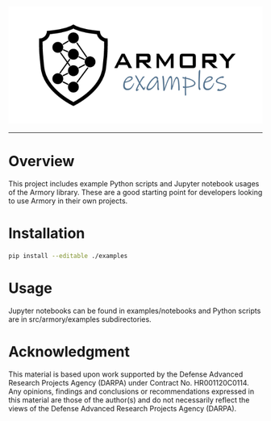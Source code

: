 ![armory-examples logo](../docs/assets/armory-examples-logo.png)

---

# Overview

This project includes example Python scripts and Jupyter notebook usages of the
Armory library. These are a good starting point for developers looking to
use Armory in their own projects.

# Installation

```sh
pip install --editable ./examples
```

# Usage

Jupyter notebooks can be found in examples/notebooks and Python scripts are in
src/armory/examples subdirectories.

# Acknowledgment

This material is based upon work supported by the Defense Advanced Research Projects
Agency (DARPA) under Contract No. HR001120C0114. Any opinions, findings and
conclusions or recommendations expressed in this material are those of the author(s)
and do not necessarily reflect the views of the Defense Advanced Research Projects
Agency (DARPA).
